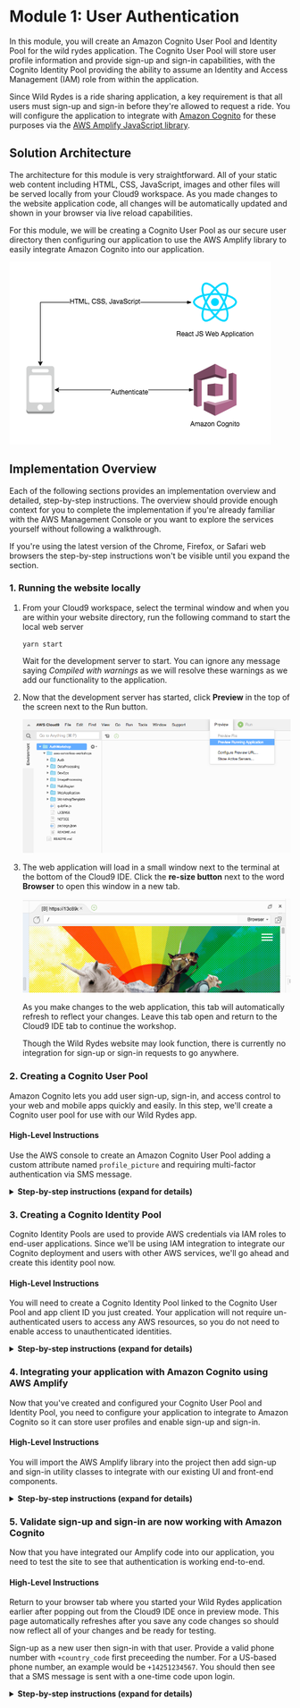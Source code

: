 # Module 1: User Authentication

In this module, you will create an Amazon Cognito User Pool and Identity Pool for the wild rydes application.
The Cognito User Pool will store user profile information and provide sign-up and sign-in capabilities, with the Cognito Identity Pool providing the ability to assume an Identity and Access Management (IAM) role from within the application.

Since Wild Rydes is a ride sharing application, a key requirement is that all users must sign-up and sign-in before they're allowed to request a ride. You will configure the application to integrate with [Amazon Cognito](https://aws.amazon.com/cognito/) for these purposes via the [AWS Amplify JavaScript library](https://aws-amplify.github.io/).

## Solution Architecture

The architecture for this module is very straightforward. All of your static web content including HTML, CSS, JavaScript, images and other files will be served locally from your Cloud9 workspace. As you made changes to the website application code, all changes will be automatically updated and shown in your browser via live reload capabilities.

For this module, we will be creating a Cognito User Pool as our secure user directory then configuring our application to use the AWS Amplify library to easily integrate Amazon Cognito into our application.

![Website architecture](../images/wildrydes-module1-architecture.png)

## Implementation Overview

Each of the following sections provides an implementation overview and detailed, step-by-step instructions. The overview should provide enough context for you to complete the implementation if you're already familiar with the AWS Management Console or you want to explore the services yourself without following a walkthrough.

If you're using the latest version of the Chrome, Firefox, or Safari web browsers the step-by-step instructions won't be visible until you expand the section.

### 1. Running the website locally

1. From your Cloud9 workspace, select the terminal window and when you are within your website directory, run the following command to start the local web server 

    ```console
    yarn start
    ```

    Wait for the development server to start. You can ignore any message saying *Compiled with warnings* as we will resolve these warnings as we add our functionality to the application.


2. Now that the development server has started, click **Preview** in the top of the screen next to the Run button.

    ![Cloud9 Preview](../images/cloud9-local-preview.png)  

3. The web application will load in a small window next to the terminal at the bottom of the Cloud9 IDE. Click the **re-size button** next to the word **Browser** to open this window in a new tab.

    ![Cloud9 Preview Re-size](../images/cloud9-resize-live-preview.png)   

   As you make changes to the web application, this tab will automatically refresh to reflect your changes. Leave this tab open and return to the Cloud9 IDE tab to continue the workshop.

   Though the Wild Rydes website may look function, there is currently no integration for sign-up or sign-in requests to go anywhere.

### 2. Creating a Cognito User Pool

Amazon Cognito lets you add user sign-up, sign-in, and access control to your web and mobile apps quickly and easily. In this step, we'll create a Cognito user pool for use with our Wild Rydes app.

#### High-Level Instructions

Use the AWS console to create an Amazon Cognito User Pool adding a custom attribute named `profile_picture` and requiring multi-factor authentication via SMS message.

<details>
<summary><strong>Step-by-step instructions (expand for details)</strong></summary><p>

1. In the AWS Management Console choose **Services** then select **Cognito** under Security, Identity, and Compliance.

1. Choose your desired **Region** in top-right of the console if not already chosen.

1. Choose **Manage User Pools**.

1. Choose **Create a User Pool** in the top right of the console.

1. Provide a name for your user pool such as `wild-rydes`.

1. Choose **Step through settings** to configure our user pool options.

![User Pool Setup Step 1](../images/cognito-userpool-setup-step1.png)

1. Leave **Username** checked, but additionally select *Also allow sign in with verified email address* and *Also allow sign in with verified phone number*.

1. At the bottom of the screen, choose **Add custom attribute** and add a string attribute named `profile_picture`. Leave the attribute set as mutable with a max length of 256 characters.

![User Pool Setup Step 2](../images/cognito-userpool-setup-step2.png)

1. Choose **Next**.

1. Leave password policies and user sign up settings set to default settings and choose **Next**.

![User Pool Setup Step 3](../images/cognito-userpool-setup-step3.png)

1. Choose to set MFA as **Required** as we want to enforce additional security in our application.

1. Choose to enable SMS text message as the second factor authentication option.

1. Choose to require validation of email and phone numbers both.

![User Pool Setup Step 4](../images/cognito-userpool-setup-step4.png)

1. Choose **Create role** to create an IAM role with the default name to allow Cognito to send SMS messages on your behalf.

1. Choose **Next step**.

1. Leave all message defaults as-is and choose **Next step**.

1. Skip adding any tags and click **Next step**.

1. Choose **No** to not remember your user's devices then click **Next step**.

![User Pool Setup Step 5](../images/cognito-userpool-setup-step5.png)

1. Choose **Add an app client**

1. Input `wild-rydes-web-app` as the app client name

1. Uncheck **Generate client secret**. Client secrets are used for server-side applications authentication and are not needed for JavaScript applications.

![User Pool Setup Step 6](../images/cognito-userpool-setup-step6.png)

1. Choose **Next step**.

1. Leavea all Lambda trigger settings set to **none**. These trigger settings allow you to extend the out-of-the-box sign-up and sign-in flows with your own custom logic, but we will not be using this feature in this workshop.

1. Choose **Next step**.

1. Review summary of all provided settings for accuracy then choose **Create pool**.

1. Create a new editor tab within Cloud9 and copy/paste your new User pool's Pool Id and Pool ARN to the scratchpad tab. You will be using these values later on.

1. Click **App clients** in the left-hand nav menu under *General Settings*

1. Copy/paste your app client's ID to the scratchpad editor tab within Cloud9 for later reference.

</p></details>

### 3. Creating a Cognito Identity Pool

Cognito Identity Pools are used to provide AWS credentials via IAM roles to end-user applications. Since we'll be using IAM integration to integrate our Cognito deployment and users with other AWS services, we'll go ahead and create this identity pool now.

#### High-Level Instructions

You will need to create a Cognito Identity Pool linked to the Cognito User Pool and app client ID you just created. Your application will not require un-authenticated users to access any AWS resources, so you do not need to enable access to unauthenticated identities. 

<details>
<summary><strong>Step-by-step instructions (expand for details)</strong></summary><p>

1. In the Cognito console, choose **Federated Identities** in the header bar to switch to the console for Cognito Federated Identities.

1. Choose **Create new Identity pool**.

1. Input `wildrydes_identity_pool` as the Identity pool name.

1. Under Authentication providers, within the Cognito tab, input the User Pool ID and App client Id you copied previously to the scratchpad.

![Identity Pool Setup Step 1](../images/cognito-identitypool-setup-step1.png)

1. Choose **Create Pool**.

1. Choose **Allow** to allow Cognito Identity Pools to setup IAM roles for your application's users. Permissions and settings of these roles can be customized later.

1. Copy/paste the **Identity Pool ID** from the code sample within the Get AWS Credentials section into your Cloud9 scatchpad editor tab.

</p></details>

### 4. Integrating your application with Amazon Cognito using AWS Amplify

Now that you've created and configured your Cognito User Pool and Identity Pool, you need to configure your application to integrate to Amazon Cognito so it can store user profiles and enable sign-up and sign-in.

#### High-Level Instructions

You will import the AWS Amplify library into the project then add sign-up and sign-in utility classes to integrate with our existing UI and front-end components.

<details>
<summary><strong>Step-by-step instructions (expand for details)</strong></summary><p>

1. Before using any AWS Amplify modules, we first need to configure Amplify to use our newly created Cognito resources by updating `src/amplify-config.js`.

1. After opening this file in your Cloud9 IDE editor, find an replace the following parameters with values from your previous scratchpad:
- `identityPoolId`
- `region`
- `userPoolId`
- `userPoolWebClientId`

1. Before using any AWS Amplify modules, we first need to configure Amplify to use our AWS environment configuration stored in `src/amplify-config.js`.

    Edit the `src/index.js` file to add the following lines to the top of the file (below all the other imports) to configure Amplify then save your changes:

    ```
    import Amplify from 'aws-amplify';
    import awsConfig from './amplify-config';

    Amplify.configure(awsConfig);
    ```

1. Now that we've imported the Amplify and configured the Amplify library, we need to update our application's code to sign-up users using Amplify and Cognito User Pools by finding and replacing the following methods within the `src/auth/SignUp.js` file with the code below then save your changes.

    ```
    async onSubmitForm(e) {
        e.preventDefault();
        try {
        const params = {
            username: this.state.email.replace(/[@.]/g, '|'),
            password: this.state.password,
            attributes: {
            email: this.state.email,
            phone_number: this.state.phone
            },
            validationData: []
        };
        const data = await Auth.signUp(params);
        console.log(data);
        this.setState({ stage: 1 });
        } catch (err) {
        alert(err.message);
        console.error("Exception from Auth.signUp: ", err);
        this.setState({ stage: 0, email: '', password: '', confirm: '' });
        }
    }

    async onSubmitVerification(e) {
        e.preventDefault();
        try {
        const data = await Auth.confirmSignUp(
            this.state.email.replace(/[@.]/g, '|'),
            this.state.code
        );
        console.log(data);
        // Go to the sign in page
        this.props.history.replace('/signin');
        } catch (err) {
        alert(err.message);
        console.error("Exception from Auth.confirmSignUp: ", err);
        this.setState({ stage: 0, email: '', password: '', confirm: '', code: '' });
        }
    }
    ```

1. You additionally need to integrate the sign-in capability to use AWS Amplify and Cognito by finding and replacing the following methods within the `src/auth/SignIn.js` file with the code below then save your changes.

    ```
    async onSubmitForm(e) {
        e.preventDefault();
        try {
            const userObject = await Auth.signIn(
                this.state.email.replace(/[@.]/g, '|'),
                this.state.password
            );
            console.log('userObject = ', userObject);
            this.setState({ userObject, stage: 1 });
        } catch (err) {
            alert(err.message);
            console.error('Auth.signIn(): ', err);
        }
    }

    async onSubmitVerification(e) {
        e.preventDefault();
        try {
            const data = await Auth.confirmSignIn(
                this.state.userObject,
                this.state.code
            );
            console.log('data = ', data);
            this.setState({ stage: 0, email: '', password: '', code: '' });
            this.props.history.replace('/app');
        } catch (err) {
            alert(err.message);
            console.error('Auth.confirmSignIn(): ', err);
        }
    }
    ```

1. Finally, we need to ensure our application evaluates the user's authenticated state. You will need to make a final edit to the route configuration in `src/index.js` so that the current authentication is read from local storage, then adjust the routing based on authentication.

    Open `src/index.js` in your Cloud9 IDE and find and replace the following code to evaluate whether a user is authenticated via Amplify.

    ```
    const isAuthenticated = () => Amplify.Auth.user !== null;
    ```

</p></details>

### 5. Validate sign-up and sign-in are now working with Amazon Cognito

Now that you have integrated our Amplify code into our application, you need to test the site to see that authentication is working end-to-end.

#### High-Level Instructions

Return to your browser tab where you started your Wild Rydes application earlier after popping out from the Cloud9 IDE once in preview mode. This page automatically refreshes after you save any code changes so should now reflect all of your changes and be ready for testing.

Sign-up as a new user then sign-in with that user. Provide a valid phone number with `+country_code` first preceeding the number. For a US-based phone number, an example would be `+14251234567`. You should then see that a SMS message is sent with a one-time code upon login.

<details>
<summary><strong>Step-by-step instructions (expand for details)</strong></summary><p>

1. Visit `/register` path of your Cloud9's website to go to the registration page.

1. Input your e-mail address, phone number with `+country_code` first preceeding the number, as well as your password twice. For a US-based phone number, an example would be `+14251234567`.

1. Choose **Let's Ryde** to submit registration.

1. On the verify e-mail screen, enter the SMS one-time code sent to your phone number provided then choose **Verify**.

1. Assuming no errors were encountered, you will be redirected to the Sign-in screen. Now, re-enter the same e-mail address and password you chose at registration.

1. When prompted for an MFA code, check your phone entered previously for an SMS message. Enter your **SMS MFA code** at the verification code prompt then choose **Verify**.

1. If the page then loads a map, sign-in was successful and you may proceed to the next module, [Serverless API Auth](../2_ServerlessAPI).

</p></details>